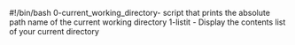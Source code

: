 #!/bin/bash
0-current_working_directory- script that prints the absolute path name of the current working directory
1-listit - Display the contents list of your current directory
